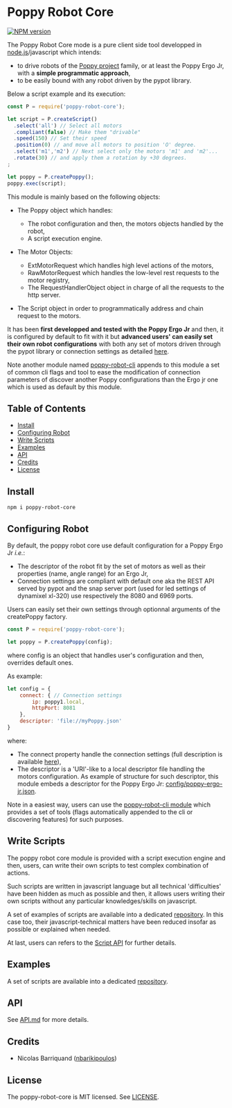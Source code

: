 # Poppy Robot Core

[![NPM version][npm-image]][npm-url]

The Poppy Robot Core mode is a pure client side tool developped in [node.js](https://nodejs.org/en/download/)/javascript which intends:

- to drive robots of the [Poppy project](https://www.poppy-project.org/en/) family, or at least the Poppy Ergo Jr, with a __simple programmatic approach__,
- to be easily bound with any robot driven by the pypot library.

Below a script example and its execution:

```js
const P = require('poppy-robot-core');

let script = P.createScript()
  .select('all') // Select all motors
  .compliant(false) // Make them "drivable"
  .speed(150) // Set their speed
  .position(0) // and move all motors to position 'O' degree.
  .select('m1','m2') // Next select only the motors 'm1' and 'm2'...
  .rotate(30) // and apply them a rotation by +30 degrees.
;

let poppy = P.createPoppy();
poppy.exec(script);
```

This module is mainly based on the following objects:

- The Poppy object which handles:
  - The robot configuration and then, the motors objects handled by the robot,
  - A script execution engine.

- The Motor Objects:
  - ExtMotorRequest which handles high level actions of the motors,
  - RawMotorRequest which handles the low-level rest requests to the motor registry,
  - The RequestHandlerObject object in charge of all the requests to the http server.

- The Script object in order to programmatically address and chain request to the motors.

It has been __first developped and tested with the Poppy Ergo Jr__ and then, it is configured by default to fit with it but __advanced users' can easily set their own robot configurations__ with both any set of motors driven through the pypot library or connection settings as detailed [here](#configuring-robot).

Note another module named [poppy-robot-cli][cli-link] appends to this module a set of common cli flags and tool to ease the modification of connection parameters of discover another Poppy configurations than the Ergo jr one which is used as default by this module.

## Table of Contents

<!-- toc -->

- [Install](#install)
- [Configuring Robot](#configuring-robot)
- [Write Scripts](#write-scripts)
- [Examples](#examples)
- [API](#api)
- [Credits](#credits)
- [License](#license)

<!-- tocstop -->

## Install

```shell
npm i poppy-robot-core
```

## Configuring Robot

By default, the poppy robot core use default configuration for a Poppy Ergo Jr _i.e._:

- The descriptor of the robot fit by the set of motors as well as their properties (name, angle range) for an Ergo Jr,
- Connection settings are compliant with default one aka the REST API served by pypot and the snap server port (used for led settings of dynamixel xl-320) use respectively the 8080 and 6969 ports.

Users can easily set their own settings through optionnal arguments of the createPoppy factory.

```js
const P = require('poppy-robot-core');

let poppy = P.createPoppy(config);
```

where config is an object that handles user's configuration and then, overrides default ones.

As example:

```js
let config = { 
    connect: { // Connection settings
        ip: poppy1.local,
        httpPort: 8081
    },
    descriptor: 'file://myPoppy.json'
}
```

where:

- The connect property handle the connection settings (full description is available [here](./doc/api.md#module_poppy-robot-core..ConnectionSettings)),
- The descriptor is a 'URI'-like to a local descriptor file handling the motors configuration. As example of structure for such descriptor, this module embeds a descriptor for the Poppy Ergo Jr: [config/poppy-ergo-jr.json](./config/poppy-ergo-jr.json).

Note in a easiest way, users can use the [poppy-robot-cli module][cli-link] which provides a set of tools (flags automatically appended to the cli or discovering features) for such purposes.

## Write Scripts

The poppy robot core module is provided with a script execution engine and then, users, can write their own scripts to test complex  combination of actions.

Such scripts are written in javascript language but all technical \'difficulties\' have been hidden as much as possible and then, it allows users writing their own scripts without any particular knowledges/skills on javascript.

A set of examples of scripts are available into a dedicated [repository](https://github.com/nbarikipoulos/poppy-examples). In this case too, their javascript-technical matters have been reduced insofar as possible or explained when needed.

At last, users can refers to the [Script API](./doc/api.md#module_poppy-robot-core..Script) for further details.

## Examples

A set of scripts are available into a dedicated [repository](https://github.com/nbarikipoulos/poppy-examples).

## API

See [API.md](./doc/api.md) for more details.

## Credits

- Nicolas Barriquand ([nbarikipoulos](https://github.com/nbarikipoulos))

## License

The poppy-robot-core is MIT licensed. See [LICENSE](./LICENSE.md).

[cli-link]: https://github.com/nbarikipoulos/poppy-robot-cli#readme

[npm-url]: https://www.npmjs.com/package/poppy-robot-core
[npm-image]: https://img.shields.io/npm/v/poppy-robot-core.svg
